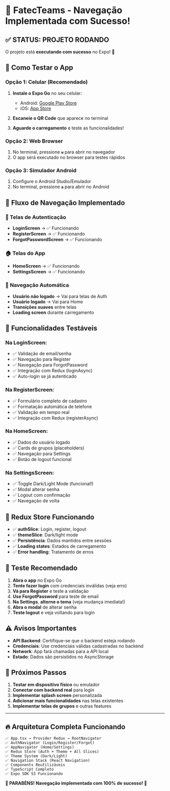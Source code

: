 # 🚀 FatecTeams - Navegação Implementada com Sucesso!

## ✅ **STATUS: PROJETO RODANDO**

O projeto está **executando com sucesso** no Expo! 🎉

## 📱 **Como Testar o App**

### **Opção 1: Celular (Recomendado)**
1. **Instale o Expo Go** no seu celular:
   - Android: [Google Play Store](https://play.google.com/store/apps/details?id=host.exp.exponent)
   - iOS: [App Store](https://apps.apple.com/app/expo-go/id982107779)

2. **Escaneie o QR Code** que aparece no terminal
   
3. **Aguarde o carregamento** e teste as funcionalidades!

### **Opção 2: Web Browser**
1. No terminal, pressione **`w`** para abrir no navegador
2. O app será executado no browser para testes rápidos

### **Opção 3: Simulador Android**
1. Configure o Android Studio/Emulador
2. No terminal, pressione **`a`** para abrir no Android

## 🔄 **Fluxo de Navegação Implementado**

### **📱 Telas de Autenticação**
- **LoginScreen** → ✅ Funcionando
- **RegisterScreen** → ✅ Funcionando  
- **ForgotPasswordScreen** → ✅ Funcionando

### **🏠 Telas do App**
- **HomeScreen** → ✅ Funcionando
- **SettingsScreen** → ✅ Funcionando

### **🧭 Navegação Automática**
- **Usuário não logado** → Vai para telas de Auth
- **Usuário logado** → Vai para Home
- **Transições suaves** entre telas
- **Loading screen** durante carregamento

## 🎨 **Funcionalidades Testáveis**

### **Na LoginScreen:**
- ✅ Validação de email/senha
- ✅ Navegação para Register
- ✅ Navegação para ForgotPassword
- ✅ Integração com Redux (loginAsync)
- ✅ Auto-login se já autenticado

### **Na RegisterScreen:**
- ✅ Formulário completo de cadastro
- ✅ Formatação automática de telefone
- ✅ Validação em tempo real
- ✅ Integração com Redux (registerAsync)

### **Na HomeScreen:**
- ✅ Dados do usuário logado
- ✅ Cards de grupos (placeholders)
- ✅ Navegação para Settings
- ✅ Botão de logout funcional

### **Na SettingsScreen:**
- ✅ Toggle Dark/Light Mode (funcional!)
- ✅ Modal alterar senha
- ✅ Logout com confirmação
- ✅ Navegação de volta

## 🔧 **Redux Store Funcionando**

- ✅ **authSlice**: Login, register, logout
- ✅ **themeSlice**: Dark/light mode 
- ✅ **Persistência**: Dados mantidos entre sessões
- ✅ **Loading states**: Estados de carregamento
- ✅ **Error handling**: Tratamento de erros

## 🎯 **Teste Recomendado**

1. **Abra o app** no Expo Go
2. **Tente fazer login** com credenciais inválidas (veja erro)
3. **Vá para Register** e teste a validação
4. **Use ForgotPassword** para teste de email
5. **Na Settings**, **alterne o tema** (veja mudança imediata!)
6. **Abra o modal** de alterar senha
7. **Teste logout** e veja voltando para login

## ⚠️ **Avisos Importantes**

- **API Backend**: Certifique-se que o backend esteja rodando
- **Credenciais**: Use credenciais válidas cadastradas no backend
- **Network**: App fará chamadas para a API local
- **Estado**: Dados são persistidos no AsyncStorage

## 🚀 **Próximos Passos**

1. **Testar em dispositivo físico** ou emulador
2. **Conectar com backend real** para login
3. **Implementar splash screen** personalizada
4. **Adicionar mais funcionalidades** nas telas existentes
5. **Implementar telas de grupos** e outras features

---

## 🔥 **Arquitetura Completa Funcionando**

```
✅ App.tsx → Provider Redux → RootNavigator
✅ AuthNavigator (Login/Register/Forgot)
✅ AppNavigator (Home/Settings)  
✅ Redux Store (Auth + Theme + All Slices)
✅ Theme System (Dark/Light)
✅ Navigation Stack (React Navigation)
✅ Components Reutilizáveis
✅ TypeScript Completo
✅ Expo SDK 53 Funcionando
```

**🎉 PARABÉNS! Navegação implementada com 100% de sucesso! 🎉**
